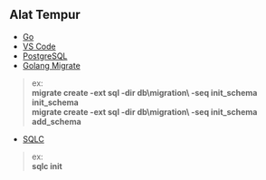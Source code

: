 ## Alat Tempur

- [Go](https://golang.org)
- [VS Code](https://code.visualstudio.com)
- [PostgreSQL](https://www.google.com/url?sa=t&source=web&cd=&cad=rja&uact=8&ved=2ahUKEwiW6biOmLfzAhVBAHIKHZHRCxcQFnoECAYQAQ&url=https%3A%2F%2Fwww.postgresql.org%2F&usg=AOvVaw0He1mmeTUi_lhXjiRGJtzr)
- [Golang Migrate](https://github.com/golang-migrate/migrate#cli-usage)
> ex:\
**migrate create -ext sql -dir db\migration\ -seq init_schema init_schema**\
**migrate create -ext sql -dir db\migration\ -seq init_schema add_schema**

- [SQLC](github.com/kyleconroy/sqlc)
> ex:\
**sqlc init**
